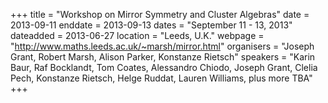 +++
title = "Workshop on Mirror Symmetry and Cluster Algebras"
date = 2013-09-11
enddate = 2013-09-13
dates = "September 11 - 13, 2013"
dateadded = 2013-06-27
location = "Leeds, U.K."
webpage = "http://www.maths.leeds.ac.uk/~marsh/mirror.html"
organisers = "Joseph Grant, Robert Marsh, Alison Parker, Konstanze Rietsch"
speakers = "Karin Baur, Raf Bocklandt, Tom Coates, Alessandro Chiodo, Joseph Grant, Clelia Pech, Konstanze Rietsch, Helge Ruddat, Lauren Williams, plus more TBA"
+++
